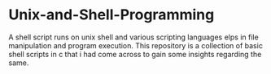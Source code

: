 # Unix-and-Shell-Programming

A shell script runs on unix shell and various scripting languages elps in file manipulation and program execution.
This repository is a collection of basic shell scripts in c that i had come across to gain some insights regarding the same.
